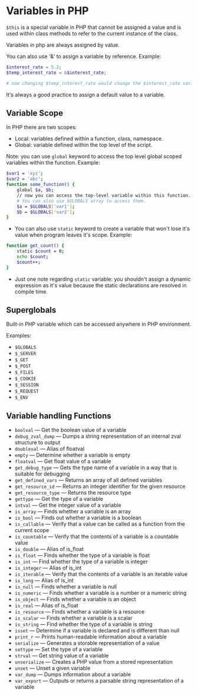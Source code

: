 # Variables in PHP

`$this` is a special variable in PHP that cannot be assigned a value and is used within class methods to refer to the current instance of the class.

Variables in php are always assigned by value.

You can also use '&' to assign a variable by reference. Example:

```php
$interest_rate = 5.2;
$temp_interest_rate = &$interest_rate;

# now changing $temp_interest_rate would change the $interest_rate variable as well.
```

It's always a good practice to assign a default value to a variable.

## Variable Scope

In PHP there are two scopes:

- Local: variables defined within a function, class, namespace.
- Global: variable defined within the top level of the script.

Note: you can use `global` keyword to access the top level global scoped variables within the function. Example:

```sh
$var1 = 'xyz';
$var2 = 'abc';
function some_function() {
    global $a, $b;
    // now you can access the top-level variable within this function.
    # You can also use $GLOBALS array to access them.
    $a = $GLOBALS['var1'];
    $b = $GLOBALS['var2'];
}
```

- You can also use `static` keyword to create a variable that won't lose it's value when program leaves it's scope. Example:

```sh
function get_count() {
    static $count = 0;
    echo $count;
    $count++;
}
```

- Just one note regarding `static` variable: you shouldn't assign a dynamic expression as it's value because the static declarations are resolved in compile time.

## Superglobals

Built-in PHP variable which can be accessed anywhere in PHP environment.

Examples:

- `$GLOBALS`
- `$_SERVER`
- `$_GET`
- `$_POST`
- `$_FILES`
- `$_COOKIE`
- `$_SESSION`
- `$_REQUEST`
- `$_ENV`

## Variable handling Functions

- `boolval` — Get the boolean value of a variable
- `debug_zval_dump` — Dumps a string representation of an internal zval structure to output
- `doubleval` — Alias of floatval
- `empty` — Determine whether a variable is empty
- `floatval` — Get float value of a variable
- `get_debug_type` — Gets the type name of a variable in a way that is suitable for debugging
- `get_defined_vars` — Returns an array of all defined variables
- `get_resource_id` — Returns an integer identifier for the given resource
- `get_resource_type` — Returns the resource type
- `gettype` — Get the type of a variable
- `intval` — Get the integer value of a variable
- `is_array` — Finds whether a variable is an array
- `is_bool` — Finds out whether a variable is a boolean
- `is_callable` — Verify that a value can be called as a function from the current scope
- `is_countable` — Verify that the contents of a variable is a countable value
- `is_double` — Alias of is_float
- `is_float` — Finds whether the type of a variable is float
- `is_int` — Find whether the type of a variable is integer
- `is_integer` — Alias of is_int
- `is_iterable` — Verify that the contents of a variable is an iterable value
- `is_long` — Alias of is_int
- `is_null` — Finds whether a variable is null
- `is_numeric` — Finds whether a variable is a number or a numeric string
- `is_object` — Finds whether a variable is an object
- `is_real` — Alias of is_float
- `is_resource` — Finds whether a variable is a resource
- `is_scalar` — Finds whether a variable is a scalar
- `is_string` — Find whether the type of a variable is string
- `isset` — Determine if a variable is declared and is different than null
- `print_r` — Prints human-readable information about a variable
- `serialize` — Generates a storable representation of a value
- `settype` — Set the type of a variable
- `strval` — Get string value of a variable
- `unserialize` — Creates a PHP value from a stored representation
- `unset` — Unset a given variable
- `var_dump` — Dumps information about a variable
- `var_export` — Outputs or returns a parsable string representation of a variable
